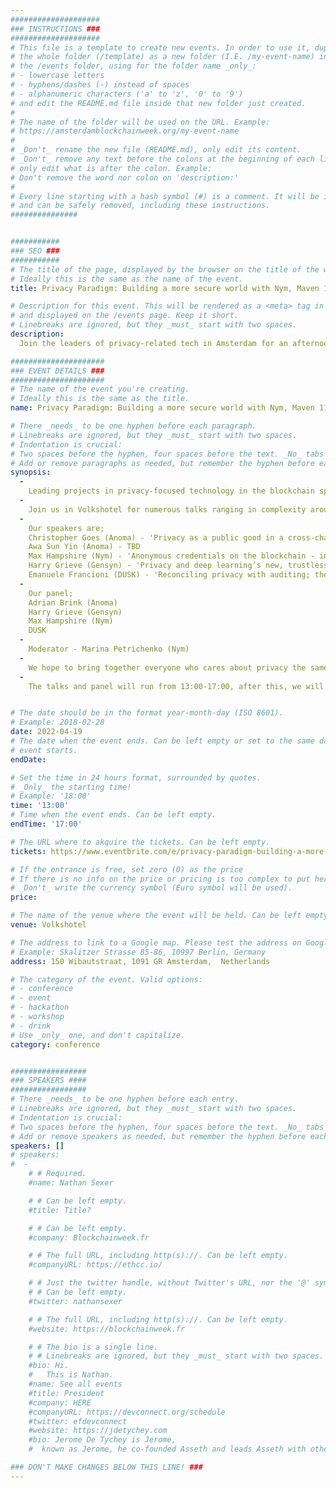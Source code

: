 ```yaml
---
####################
### INSTRUCTIONS ###
####################
# This file is a template to create new events. In order to use it, duplicate
# the whole folder (/template) as a new folder (I.E. /my-event-name) inside of
# the /events folder, using for the folder name _only_:
# - lowercase letters
# - hyphens/dashes (-) instead of spaces
# - alphanumeric characters ('a' to 'z', '0' to '9')
# and edit the README.md file inside that new folder just created.
#
# The name of the folder will be used on the URL. Example:
# https://amsterdamblockchainweek.org/my-event-name
#
# _Don't_ rename the new file (README.md), only edit its content.
# _Don't_ remove any text before the colons at the beginning of each line,
# only edit what is after the colon. Example:
# Don't remove the word nor colon on 'description:'
#
# Every line starting with a hash symbol (#) is a comment. It will be ignored
# and can be safely removed, including these instructions.
###############


###########
### SEO ###
###########
# The title of the page, displayed by the browser on the title of the window.
# Ideally this is the same as the name of the event.
title: Privacy Paradigm: Building a more secure world with Nym, Maven 11 and Anoma

# Description for this event. This will be rendered as a <meta> tag in the HTML,
# and displayed on the /events page. Keep it short.
# Linebreaks are ignored, but they _must_ start with two spaces.
description:
  Join the leaders of privacy-related tech in Amsterdam for an afternoon of privacy-oriented talks and panels. By Nym, Maven 11 and Anoma.

#####################
### EVENT DETAILS ###
#####################
# The name of the event you're creating.
# Ideally this is the same as the title.
name: Privacy Paradigm: Building a more secure world with Nym, Maven 11 and Anoma

# There _needs_ to be one hyphen before each paragraph.
# Linebreaks are ignored, but they _must_ start with two spaces.
# Indentation is crucial:
# Two spaces before the hyphen, four spaces before the text. _No_ tabs allowed.
# Add or remove paragraphs as needed, but remember the hyphen before each entry.
synopsis:
  -
    Leading projects in privacy-focused technology in the blockchain space; Nym, Maven 11 and Anoma join forces to present 'Privacy Paradigm; Building a more secure world' in Amsterdam during DevConnect!
  -
    Join us in Volkshotel for numerous talks ranging in complexity around the topic of privacy, and rounding the day up with a privacy-centric panel, as well as drinks and snacks.
  -
    Our speakers are;
    Christopher Goes (Anoma) - 'Privacy as a public good in a cross-chain world'
    Awa Sun Yin (Anoma) - TBD
    Max Hampshire (Nym) - 'Anonymous credentials on the blockchain - introducing Nym Coconut Credentials and the Nyx smart contract platform'
    Harry Grieve (Gensyn) - 'Privacy and deep learning’s new, trustless, infrastructure'
    Emanuele Francioni (DUSK) - 'Reconciling privacy with auditing; the role of selective disclosure in decentralizing regulated transactions'
  -
    Our panel;
    Adrian Brink (Anoma)
    Harry Grieve (Gensyn)
    Max Hampshire (Nym)
    DUSK
  -
    Moderator - Marina Petrichenko (Nym)
  -
    We hope to bring together everyone who cares about privacy the same way we do, to build a world where privacy is more of a default, rather than a rarity. Get to socialize and network with others in the privacy-oriented space!
  -
    The talks and panel will run from 13:00-17:00, after this, we will serve drinks and socialize.


# The date should be in the format year-month-day (ISO 8601).
# Example: 2018-02-28
date: 2022-04-19
# The date when the event ends. Can be left empty or set to the same day the
# event starts.
endDate:

# Set the time in 24 hours format, surrounded by quotes.
# _Only_ the starting time!
# Example: '18:00'
time: '13:00'
# Time when the event ends. Can be left empty.
endTime: '17:00'

# The URL where to akquire the tickets. Can be left empty.
tickets: https://www.eventbrite.com/e/privacy-paradigm-building-a-more-secure-world-with-nym-maven-11-and-anoma-tickets-300802868477

# If the entrance is free, set zero (0) as the price
# If there is no info on the price or pricing is too complex to put here, leave it empty.
# _Don't_ write the currency symbol (Euro symbol will be used).
price:

# The name of the venue where the event will be held. Can be left empty.
venue: Volkshotel

# The address to link to a Google map. Please test the address on Google Maps.
# Example: Skalitzer Strasse 85-86, 10997 Berlin, Germany
address: 150 Wibautstraat, 1091 GR Amsterdam,  Netherlands

# The category of the event. Valid options:
# - conference
# - event
# - hackathon
# - workshop
# - drink
# Use _only_ one, and don't capitalize.
category: conference


#################
### SPEAKERS ####
#################
# There _needs_ to be one hyphen before each entry.
# Linebreaks are ignored, but they _must_ start with two spaces.
# Indentation is crucial:
# Two spaces before the hyphen, four spaces before the text. _No_ tabs allowed.
# Add or remove speakers as needed, but remember the hyphen before each entry.
speakers: []
# speakers:
#  -
    # # Required.
    #name: Nathan Sexer

    # # Can be left empty.
    #title: Title?

    # # Can be left empty.
    #company: Blockchainweek.fr

    # # The full URL, including http(s)://. Can be left empty.
    #companyURL: https://ethcc.io/

    # # Just the twitter handle, without Twitter's URL, nor the '@' symbol.
    # # Can be left empty.
    #twitter: nathansexer

    # # The full URL, including http(s)://. Can be left empty.
    #website: https://blockchainweek.fr

    # # The bio is a single line.
    # # Linebreaks are ignored, but they _must_ start with two spaces.
    #bio: Hi.
    #   This is Nathan.
    #name: See all events
    #title: President
    #company: HERE
    #companyURL: https://devconnect.org/schedule
    #twitter: efdevconnect
    #website: https://jdetychey.com
    #bio: Jerome De Tychey is Jerome,
    #  known as Jerome, he co-founded Asseth and leads Asseth with other asseths.

### DON'T MAKE CHANGES BELOW THIS LINE! ###
---
```

<!-- ### DON'T MAKE CHANGES BELOW THIS LINE! ### -->

<Event-Content/>
